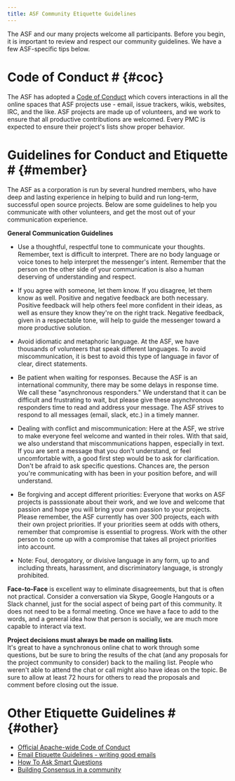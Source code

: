 ```yaml
---
title: ASF Community Etiquette Guidelines
---
```


The ASF and our many projects welcome all 
participants.  Before you begin, it is important to review and respect our community guidelines. We have a few 
ASF-specific tips below.

# Code of Conduct # {#coc}

The ASF has adopted a [Code of Conduct][1] which covers interactions in 
all the online spaces that ASF projects use - email, issue trackers, wikis, 
websites, IRC, and the like.  ASF projects are made up of volunteers, and 
we work to ensure that all productive contributions are welcomed.  Every PMC is expected to ensure their project's lists show 
proper behavior.


# Guidelines for Conduct and Etiquette # {#member}

The ASF as a corporation is run by several hundred members, who have deep and lasting experience 
in helping to build and run long-term, successful open source projects.  Below are some guidelines to help you communicate with other volunteers, and get the most out of your communication experience.   


**General Communication Guidelines**

  * Use a thoughtful, respectful tone to communicate your thoughts. Remember, text is difficult to interpret.  There are no body language or voice tones to help interpret the messenger's intent. Remember that the person on the other side of your communication is also a human deserving of understanding and 
respect.  
  
  *  If you agree with someone, let them know. If you disagree, let them know as well.  Positive and negative feedback are both necessary.  Positive 
feedback will help others feel more confident in their ideas, as well as ensure they know they're on the right track.  Negative feedback, given in a 
respectable tone, will help to guide the messenger toward a more productive solution.  

  * Avoid idiomatic and metaphoric language. At the ASF, we have thousands of volunteers that speak different languages.  To avoid miscommunication, it 
is best to avoid this type of language in favor of clear, direct statements.  

  * Be patient when waiting for responses.  Because the ASF is an international community, there may be some delays in response time.  We call these 
"asynchronous responders."  We understand that it can be difficult and frustrating to wait, but please give these asynchronous responders time to read 
and address your message.  The ASF strives to respond to all messages (email, slack, etc.) in a timely manner.  

  * Dealing with conflict and miscommunication:  Here at the ASF, we strive to make everyone feel welcome and wanted in their roles.  With that said, we 
also understand that miscommunications happen, especially in text.  If you are sent a message that you don't understand, or feel uncomfortable with, a 
good first step would be to ask for clarification. Don't be afraid to ask specific questions.  Chances are, the person you're communicating with has been
in your position before, and will understand.  

  * Be forgiving and accept different priorities:  Everyone that works on ASF projects is passsionate about their work, and we love and welcome that 
passion and hope you will bring your own passion to your projects. Please remember, the ASF currently has over 300 projects, each with their own project 
priorities. If your priorities seem at odds with others, remember that compromise is essential to progress.  Work with the other person to come up with a
compromise that takes all project priorities into account.  

  * Note:  Foul, derogatory, or divisive language in any form, up to and including threats, harassment, and discriminatory language, is strongly 
prohibited.   


**Face-to-Face** is excellent way to eliminate disagreements, but that is often
not practical. Consider a conversation via Skype, Google Hangouts or a Slack channel, just for the social aspect
of being part of this community. It does not need to be a formal meeting.  Once we have a face to add to the words, and a general
idea how that person is socially, we are much more capable to interact via text.

**Project decisions must always be made on mailing lists**.  
It's great to have a synchronous online chat to work through some questions, but 
be sure to bring the results of the chat (and any proposals for the 
project community to consider)  back to the mailing list.  People who 
weren't able to attend the chat or call might also have ideas on the topic.
Be sure to allow at least 72 hours for others to read the proposals and 
comment before closing out the issue.

# Other Etiquette Guidelines # {#other}

 - [Official Apache-wide Code of Conduct][1]
 - [Email Etiquette Guidelines - writing good emails](https://www.apache.org/dev/contrib-email-tips)
 - [How To Ask Smart Questions](http://www.catb.org/~esr/faqs/smart-questions.html)
 - [Building Consensus in a community](/committers/consensusBuilding.html)

  [1]: https://www.apache.org/foundation/policies/conduct.html
